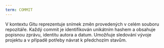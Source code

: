 ```yaml
---
term: COMMIT
---
```


V kontextu Gitu reprezentuje snímek změn provedených v celém souboru repozitáře. Každý commit je identifikován unikátním hashem a obsahuje popisnou zprávu, identitu autora a datum. Umožňuje sledování vývoje projektu a v případě potřeby návrat k předchozím stavům.